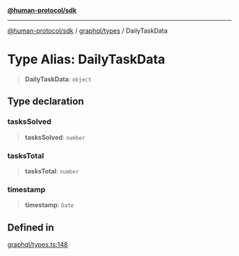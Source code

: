[**@human-protocol/sdk**](../../../README.md)

***

[@human-protocol/sdk](../../../modules.md) / [graphql/types](../README.md) / DailyTaskData

# Type Alias: DailyTaskData

> **DailyTaskData**: `object`

## Type declaration

### tasksSolved

> **tasksSolved**: `number`

### tasksTotal

> **tasksTotal**: `number`

### timestamp

> **timestamp**: `Date`

## Defined in

[graphql/types.ts:148](https://github.com/humanprotocol/human-protocol/blob/d7a8db333eaccaefacbd3a71e666d3627570e9f6/packages/sdk/typescript/human-protocol-sdk/src/graphql/types.ts#L148)
